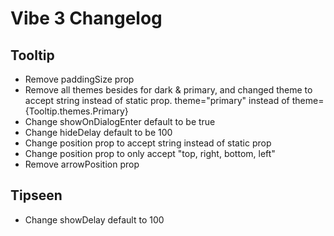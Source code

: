 # Vibe 3 Changelog

## Tooltip
- Remove paddingSize prop
- Remove all themes besides for dark & primary, and changed theme to accept string instead of static prop. theme="primary" instead of theme={Tooltip.themes.Primary} 
- Change showOnDialogEnter default to be true
- Change hideDelay default to be 100
- Change position prop to accept string instead of static prop
- Change position prop to only accept "top, right, bottom, left"
- Remove arrowPosition prop

## Tipseen
- Change showDelay default to 100

